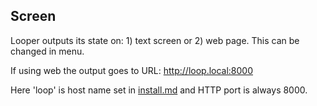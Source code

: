 ## Screen

Looper outputs its state on: 1) text screen or 2) web page.
This can be changed in menu.

If using web the output goes to URL: http://loop.local:8000

Here 'loop' is host name set in [install.md](install.md) and HTTP port is always 8000.
